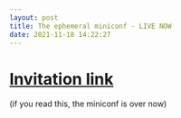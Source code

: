 ```yaml
---
layout: post
title: The ephemeral miniconf - LIVE NOW
date: 2021-11-18 14:22:27
---
```

# [Invitation link](https://us02web.zoom.us/j/81869065466?pwd=bzVFTVg1TWxBN0VOTFUwRmdPaTFuZz09)

(if you read this, the miniconf is over now)